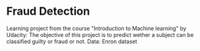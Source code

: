 # Fraud Detection

Learning project from the course "Introduction to Machine learning" by Udacity:
The objective of this project is to predict wether a subject can be classified guilty or fraud or not.
Data: Enron dataset